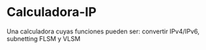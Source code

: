 # Calculadora-IP
Una calculadora cuyas funciones pueden ser: convertir IPv4/IPv6, subnetting FLSM y VLSM 
